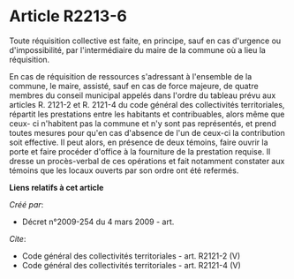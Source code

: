 # Article R2213-6

Toute réquisition collective est faite, en principe, sauf en cas d'urgence ou d'impossibilité, par l'intermédiaire du maire
de la commune où a lieu la réquisition. 

En cas de réquisition de ressources s'adressant à l'ensemble de la commune, le maire, assisté, sauf en cas de force majeure,
de quatre membres du conseil municipal appelés dans l'ordre du tableau prévu aux articles R. 2121-2 et R. 2121-4 du code
général des collectivités territoriales, répartit les prestations entre les habitants et contribuables, alors même que ceux-
ci n'habitent pas la commune et n'y sont pas représentés, et prend toutes mesures pour qu'en cas d'absence de l'un de ceux-ci
la contribution soit effective. Il peut alors, en présence de deux témoins, faire ouvrir la porte et faire procéder d'office
à la fourniture de la prestation requise. Il dresse un procès-verbal de ces opérations et fait notamment constater aux
témoins que les locaux ouverts par son ordre ont été refermés.

**Liens relatifs à cet article**

_Créé par_:

  - Décret n°2009-254 du 4 mars 2009 - art.

_Cite_:

  - Code général des collectivités territoriales - art. R2121-2 (V)
  - Code général des collectivités territoriales - art. R2121-4 (V)
